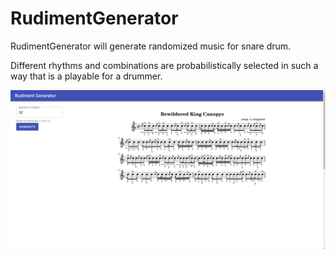 # RudimentGenerator

RudimentGenerator will generate randomized music for snare drum. 

Different rhythms and combinations are probabilistically selected in such a way that is a playable for a drummer.

![Image of App](https://raw.githubusercontent.com/anthonydandrea/RudimentGenerator/master/images/generator.png)



